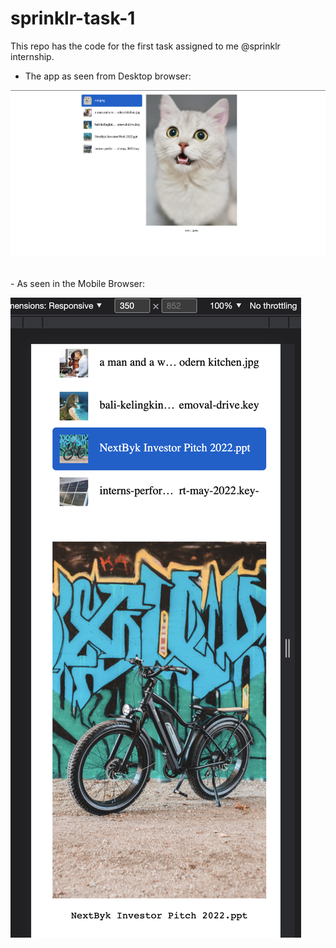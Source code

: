 # sprinklr-task-1

This repo has the code for the first task assigned to me @sprinklr internship.

- The app as seen from Desktop browser:

![Untitled](./readme_images/desktop.png)

<br/>
- As seen in the Mobile Browser:

![Untitled](./readme_images/mobile.png)